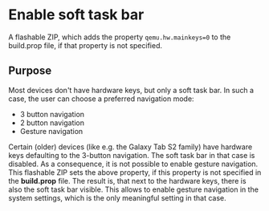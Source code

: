 # Enable soft task bar
A flashable ZIP, which adds the property `qemu.hw.mainkeys=0` to the build.prop file, if that property is not specified.

## Purpose
Most devices don't have hardware keys, but only a soft task bar. In such a case, the user can choose a preferred navigation mode:
- 3 button navigation
- 2 button navigation
- Gesture navigation

Certain (older) devices (like e.g. the Galaxy Tab S2 family) have hardware keys defaulting to the 3-button navigation. The soft task bar in that case is disabled. As a consequence, it is not possible to enable gesture navigation.
This flashable ZIP sets the above property, if this property is not specified in the **build.prop** file. The result is, that next to the hardware keys, there is also the soft task bar visible. 
This allows to enable gesture navigation in the system settings, which is the only meaningful setting in that case.

